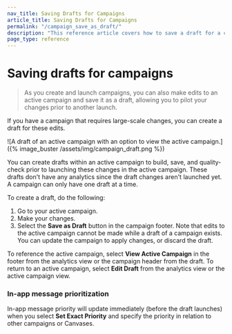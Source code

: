 ```yaml
---
nav_title: Saving Drafts for Campaigns
article_title: Saving Drafts for Campaigns
permalink: "/campaign_save_as_draft/"
description: "This reference article covers how to save a draft for a campaign that has already launched."
page_type: reference
---
```


# Saving drafts for campaigns

> As you create and launch campaigns, you can also make edits to an active campaign and save it as a draft, allowing you to pilot your changes prior to another launch.

If you have a campaign that requires large-scale changes, you can create a draft for these edits.

![A draft of an active campaign with an option to view the active campaign.]({% image_buster /assets/img/campaign_draft.png %})

You can create drafts within an active campaign to build, save, and quality-check prior to launching these changes in the active campaign. These drafts don't have any analytics since the draft changes aren't launched yet. A campaign can only have one draft at a time.

To create a draft, do the following:

1. Go to your active campaign.
2. Make your changes.
3. Select the **Save as Draft** button in the campaign footer. Note that edits to the active campaign cannot be made while a draft of a campaign exists. You can update the campaign to apply changes, or discard the draft.

To reference the active campaign, select **View Active Campaign** in the footer from the analytics view or the campaign header from the draft. To return to an active campaign, select **Edit Draft** from the analytics view or the active campaign view.

### In-app message prioritization

In-app message priority will update immediately (before the draft launches) when you select **Set Exact Priority** and specify the priority in relation to other campaigns or Canvases.

